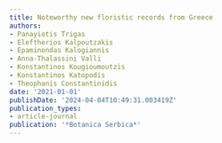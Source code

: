 ```yaml
---
title: Noteworthy new floristic records from Greece
authors:
- Panayiotis Trigas
- Eleftherios Kalpoutzakis
- Epaminondas Kalogiannis
- Anna-Thalassini Valli
- Konstantinos Kougioumoutzis
- Konstantinos Katopodis
- Theophanis Constantinidis
date: '2021-01-01'
publishDate: '2024-04-04T10:49:31.003419Z'
publication_types:
- article-journal
publication: '*Botanica Serbica*'
---
```

